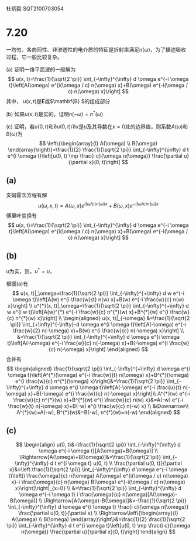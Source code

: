 杜炳毅 SQT2100703054

# 7.20

一均匀、各向同性、非渗透性的电介质的特征是折射率满足$n(\omega)$，为了描述吸收过程，它一般比较复杂。

(a) 证明一维平面波的一般解为
$$
u(x, t)=\frac{1}{\sqrt{2 \pi}} \int_{-\infty}^{\infty} d \omega e^{-i \omega t}\left[A(\omega) e^{i(\omega / c) n(\omega) x}+B(\omega) e^{-i(\omega / c) n(\omega) x}\right]
$$
其中， $u(x, t)$是$\mathbf{E}$或$\mathbf{B} $的组成部分

(b) 如果$u(x,t)$是实的，证明$n(-\omega)=n^{*}(\omega)$

(c) 证明，若$u(0, t)$和$\partial u(0, t) / \partial x$是$u$及其导数在$x=0$处的边界值，则系数$A(\omega)$和$B(\omega)$为
$$
\left\{\begin{array}{l}
A(\omega) \\
B(\omega)
\end{array}\right\}=\frac{1}{2} \frac{1}{\sqrt{2 \pi}} \int_{-\infty}^{\infty} d t e^{i \omega t}\left[u(0, t) \mp \frac{i c}{\omega n(\omega)} \frac{\partial u}{\partial x}(0, t)\right]
$$


## (a)

亥姆霍次方程有解
$$
u(\omega,x,t) =  A(\omega,x ) e^{i(\omega / c) n(\omega) x}+B(\omega,x ) e^{-i(\omega / c) n(\omega) x} 
$$
傅里叶变换有
$$
u(x, t)=\frac{1}{\sqrt{2 \pi}} \int_{-\infty}^{\infty} d \omega e^{-i \omega t}\left[A(\omega) e^{i(\omega / c) n(\omega) x}+B(\omega) e^{-i(\omega / c) n(\omega) x}\right]
$$

## (b)

$u$为实，则，$u^* = u$，

根据(a)有
$$
u(x, t)|_\omega=\frac{1}{\sqrt{2 \pi}} \int_{-\infty}^{+\infty} d w e^{-i \omega t}\left[A(w) e^{i \frac{w}{t} n(w) x}+B(w) e^{-i \frac{w}{c} n(w) x}\right]
\\
u^{*}(x, t)|_\omega=\frac{1}{\sqrt{2 \pi}} \int_{-\infty}^{+\infty} d w e^{i w t}\left[A(w)^{*} e^{-i \frac{w}{c} n^{*}(w) x}+B^{*}(w) e^{i \frac{w}{c} n^{*}(w) x}\right]
\\
\begin{aligned}
u(x, t)|_{-\omega} &=\frac{1}{\sqrt{2 \pi}} \int_{+\infty}^{-\infty}-d \omega e^{i \omega t}\left[A(-\omega) e^{-i \frac{w}{2} n(-\omega) x}+B(w) e^{i \frac{w}{c} n(-\omega) x}\right] \\
&=\frac{1}{\sqrt{2 \pi}} \int_{-\infty}^{+\infty} d \omega e^{i \omega t}\left[A(-\omega) e^{-i \frac{w}{c} n(-\omega) x}+B(-\omega) e^{i \frac{w}{c} n(-\omega) x}\right]
\end{aligned}
$$
合并有
$$
\begin{aligned} 
\frac{1}{\sqrt{2 \pi}} \int_{-\infty}^{+\infty} d \omega e^{i \omega t}\left[A^{*}(\omega) e^{-i \frac{w}{t} n(\omega) x}+B^{*}(\omega) e^{i \frac{w}{c} n^{*}(\omega) x}\right]&=\frac{1}{\sqrt{2 \pi}} \int_{-\infty}^{+\infty} d \omega e^{i \omega t}\left[A(-\omega) e^{-i \frac{u}{t} n(-\omega) x}+B(-\omega) e^{i \frac{w}{c} n(-\omega) x}\right]\\
A^{*}(w) e^{-i \frac{w}{c} n^{*}(w) x}+B^{*}(w) e^{i \frac{w}{c} n(w) x}&=A(-w) e^{-i \frac{w}{t} n(-\omega) x}+B(-w) e^{i \frac{w}{c} n(-w) x}
\\
&\Downarrow\\
A^{*}(w)=A(-w), B^{*}(w)&=B(-w), n^{*}(w)=n(-w)
\end{aligned}
$$


## (c)

$$
\begin{align}
u(0, t)&=\frac{1}{\sqrt{2 \pi}} \int_{-\infty}^{\infty} d \omega e^{-i \omega t}[A(\omega)+B(\omega)] \\
\Rightarrow[A(\omega)+B(\omega)]&=\frac{1}{\sqrt{2 \pi}} \int_{-\infty}^{\infty} d t e^{i \omega t} u(0, t) \\
\frac{\partial u(0, t)}{\partial x}&=\left.\frac{1}{\sqrt{2 \pi}} \int_{-\infty}^{\infty} d \omega e^{-i \omega t}\left[i \frac{\omega}{c} n(\omega) A(\omega) e^{i(\omega / c) n(\omega) x}-i \frac{\omega}{c} n(\omega) B(\omega) e^{-i(\omega / c) n(\omega) x}\right]\right|_{x=0} \\
&=\frac{1}{\sqrt{2 \pi}} \int_{-\infty}^{\infty} d \omega e^{-i \omega t} i \frac{\omega}{c} n(\omega)[A(\omega)-B(\omega)] \\
\Rightarrow[A(\omega)-B(\omega)]&=-\frac{1}{\sqrt{2 \pi}} \int_{-\infty}^{\infty} d \omega e^{i \omega t} \frac{i c}{\omega n(\omega)} \frac{\partial u(0, t)}{\partial x} \\
\Rightarrow\left\{\begin{array}{l}
A(\omega) \\
B(\omega)
\end{array}\right\}&=\frac{1}{2} \frac{1}{\sqrt{2 \pi}} \int_{-\infty}^{\infty} d t e^{i \omega t}\left[u(0, t) \mp \frac{i c}{\omega n(\omega)} \frac{\partial u}{\partial x}(0, t)\right]
\end{align}
$$

